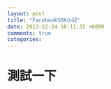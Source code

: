 ```yaml
---
layout: post
title: "FacebookSDK小記"
date: 2013-12-24 16:11:32 +0800
comments: true
categories: 
---
```


# 測試一下
